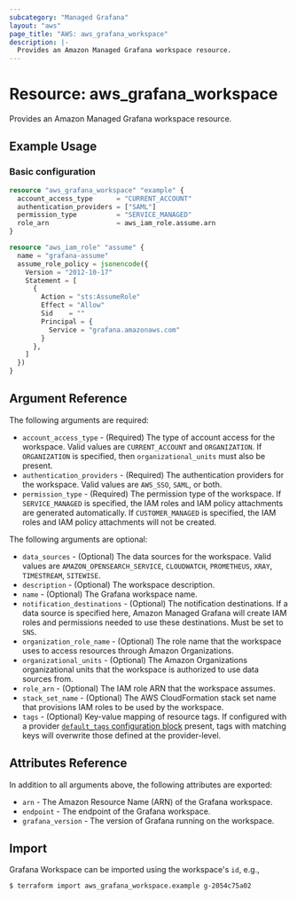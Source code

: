 ```yaml
---
subcategory: "Managed Grafana"
layout: "aws"
page_title: "AWS: aws_grafana_workspace"
description: |-
  Provides an Amazon Managed Grafana workspace resource.
---
```


# Resource: aws_grafana_workspace

Provides an Amazon Managed Grafana workspace resource.

## Example Usage

### Basic configuration

```terraform
resource "aws_grafana_workspace" "example" {
  account_access_type      = "CURRENT_ACCOUNT"
  authentication_providers = ["SAML"]
  permission_type          = "SERVICE_MANAGED"
  role_arn                 = aws_iam_role.assume.arn
}

resource "aws_iam_role" "assume" {
  name = "grafana-assume"
  assume_role_policy = jsonencode({
    Version = "2012-10-17"
    Statement = [
      {
        Action = "sts:AssumeRole"
        Effect = "Allow"
        Sid    = ""
        Principal = {
          Service = "grafana.amazonaws.com"
        }
      },
    ]
  })
}
```

## Argument Reference

The following arguments are required:

* `account_access_type` - (Required) The type of account access for the workspace. Valid values are `CURRENT_ACCOUNT` and `ORGANIZATION`. If `ORGANIZATION` is specified, then `organizational_units` must also be present.
* `authentication_providers` - (Required) The authentication providers for the workspace. Valid values are `AWS_SSO`, `SAML`, or both.
* `permission_type` - (Required) The permission type of the workspace. If `SERVICE_MANAGED` is specified, the IAM roles and IAM policy attachments are generated automatically. If `CUSTOMER_MANAGED` is specified, the IAM roles and IAM policy attachments will not be created.

The following arguments are optional:

* `data_sources` - (Optional) The data sources for the workspace. Valid values are `AMAZON_OPENSEARCH_SERVICE`, `CLOUDWATCH`, `PROMETHEUS`, `XRAY`, `TIMESTREAM`, `SITEWISE`.
* `description` - (Optional) The workspace description.
* `name` - (Optional) The Grafana workspace name.
* `notification_destinations` - (Optional) The notification destinations. If a data source is specified here, Amazon Managed Grafana will create IAM roles and permissions needed to use these destinations. Must be set to `SNS`.
* `organization_role_name` - (Optional) The role name that the workspace uses to access resources through Amazon Organizations.
* `organizational_units` - (Optional) The Amazon Organizations organizational units that the workspace is authorized to use data sources from.
* `role_arn` - (Optional) The IAM role ARN that the workspace assumes.
* `stack_set_name` - (Optional) The AWS CloudFormation stack set name that provisions IAM roles to be used by the workspace.
* `tags` - (Optional) Key-value mapping of resource tags. If configured with a provider [`default_tags` configuration block](/docs/providers/aws/index.html#default_tags-configuration-block) present, tags with matching keys will overwrite those defined at the provider-level.

## Attributes Reference

In addition to all arguments above, the following attributes are exported:

* `arn` - The Amazon Resource Name (ARN) of the Grafana workspace.
* `endpoint` - The endpoint of the Grafana workspace.
* `grafana_version` - The version of Grafana running on the workspace.

## Import

Grafana Workspace can be imported using the workspace's `id`, e.g.,

```
$ terraform import aws_grafana_workspace.example g-2054c75a02
```